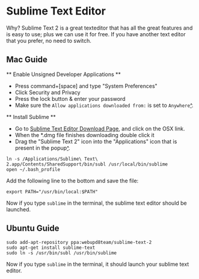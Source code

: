 Sublime Text Editor
===================

Why? Sublime Text 2 is a great texteditor that has all the great features and is easy to use; plus we can use it for free. If you have another text editor that you prefer, no need to switch.

Mac Guide
---------

** Enable Unsigned Developer Applications **

* Press command+[space] and type "System Preferences"
* Click Security and Privacy
* Press the lock button & enter your password
* Make sure the `Allow applications downloaded from:` is set to `Anywhere`[^](http://i.imgur.com/0HEcfmt.png).

** Install Sublime **

* Go to [Sublime Text Editor Download Page](http://www.sublimetext.com/2), and click on the OSX link.
* When the *.dmg file finishes downloading double click it
* Drag the "Sublime Text 2" icon into the "Applications" icon that is present in the popup[^](http://i.imgur.com/DuTTT71.png).

```
ln -s /Applications/Sublime\ Text\ 2.app/Contents/SharedSupport/bin/subl /usr/local/bin/sublime
open ~/.bash_profile
```

Add the following line to the bottom and save the file:

```
export PATH="/usr/bin/local:$PATH"
```

Now if you type `sublime` in the terminal, the sublime text editor should be launched.



Ubuntu Guide
-------------

```
sudo add-apt-repository ppa:webupd8team/sublime-text-2
sudo apt-get install sublime-text
sudo ln -s /usr/bin/subl /usr/bin/sublime
```

Now if you type `sublime` in the terminal, it should launch your sublime text editor.

